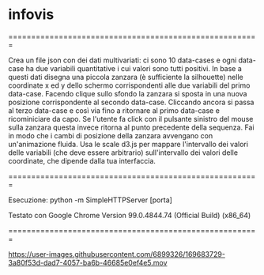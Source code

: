 # infovis

=======================================================

Crea un file json con dei dati multivariati: ci sono 10 data-cases e ogni data-case 
ha due variabili quantitative i cui valori sono tutti positivi. In base a questi dati 
disegna una piccola zanzara (è sufficiente la silhouette) nelle coordinate x ed y 
dello schermo corrispondenti alle due variabili del primo data-case. 
Facendo clique sullo sfondo la zanzara si sposta in una nuova posizione corrispondente 
al secondo data-case. Cliccando ancora si passa al terzo data-case e così via fino a 
ritornare al primo data-case e ricominiciare da capo. Se l'utente fa click con il 
pulsante sinistro del mouse sulla zanzara questa invece ritorna al punto precedente 
della sequenza.  Fai in modo che i cambi di posizione della zanzara avvengano 
con un'animazione fluida. Usa le scale d3.js per mappare l'intervallo dei valori delle 
variabili (che deve essere arbitrario) sull'intervallo dei valori delle coordinate, 
che dipende dalla tua interfaccia.

=======================================================

Esecuzione: python -m SimpleHTTPServer [porta]

Testato con Google Chrome Version 99.0.4844.74 (Official Build) (x86_64)

=======================================================




https://user-images.githubusercontent.com/6899326/169683729-3a80f53d-dad7-4057-ba6b-46685e0ef4e5.mov

